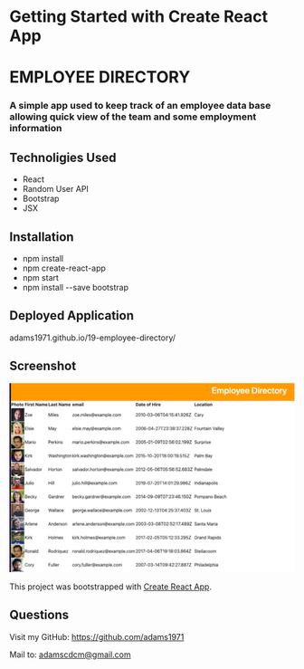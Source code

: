 # Getting Started with Create React App

# EMPLOYEE DIRECTORY
### A simple app used to keep track of an employee data base allowing quick view of the team and some employment information 

## Technoligies Used 
- React 
- Random User API
- Bootstrap
- JSX

## Installation 
- npm install
- npm create-react-app
- npm start
- npm install --save bootstrap  

## Deployed Application
adams1971.github.io/19-employee-directory/ 


## Screenshot 
![assets/ScreenShotReactEmpDir.png](assets/ScreenShotReactEmpDir.png)

This project was bootstrapped with [Create React App](https://github.com/facebook/create-react-app).

## Questions
Visit my GitHub: https://github.com/adams1971

Mail to: [adamscdcm@gmail.com](mailto:adamscdc@gmail.com)

